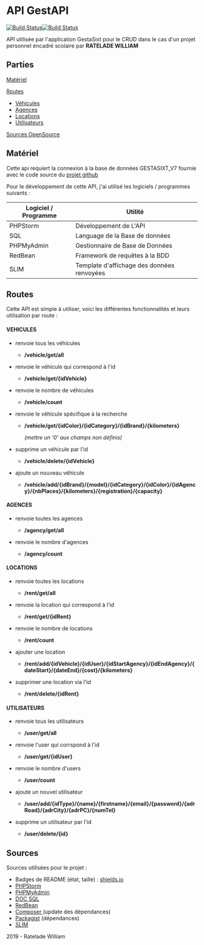# API GestAPI 

[![Build Status](https://img.shields.io/badge/Etat-Fonctionnel-brightgreen.svg?style=flat)](https://github.com/DRAPPI17Qu/SANOFI-C-API/)[![Build Status](https://img.shields.io/badge/Taille-39,2Ko-blue.svg )](https://github.com/DRAPPI17Qu/SANOFI-C-API/)

API utilisée par l'application GestaSixt pour le CRUD dans le cas d'un projet personnel encadré scolaire par **RATELADE WILLIAM**

## Parties 

[Matériel](##Matériel)

[Routes](##Routes)

- [Véhicules](####VEHICULES)
- [Agences](####AGENCES)
- [Locations](####LOCATIONS)
- [Utilisateurs](####UTILISATEURS)

[Sources OpenSource](##Sources)





## Matériel
Cette api requiert la connexion à la base de données GESTASIXT_V7 fournie avec le code source du [projet github](<https://github.com/jeulis/gestapi>)

Pour le développement de cette API, j'ai utilisé les logiciels / programmes suivants :



| Logiciel / Programme | Utilité                                    |
| -------------------- | ------------------------------------------ |
| PHPStorm             | Développement de L'API                     |
| SQL                  | Language de la Base de données             |
| PHPMyAdmin           | Gestionnaire de Base de Données            |
| RedBean              | Framework de requêtes à la BDD             |
| SLIM                 | Template d'affichage des données renvoyées |




## Routes



Cette API est simple à utiliser, voici les différentes fonctionnalités et leurs utilisation par route :



#### VEHICULES

- renvoie tous les véhicules
  - **/vehicle/get/all**



- renvoie le véhicule qui correspond à l'id
  - **/vehicle/get/{idVehicle}**



- renvoie le nombre de véhicules
  - **/vehicle/count**



- renvoie le véhicule spécifique à la recherche

  - **/vehicle/get/{idColor}/{idCategory}/{idBrand}/{kilometers}**

    *(mettre un '0' aux champs non définis)*

    

- supprime un véhicule par l'id
  - **/vehicle/delete/{idVehicle}**



- ajoute un nouveau véhicule
  - **/vehicle/add/{idBrand}/{model}/{idCategory}/{idColor}/{idAgency}/{nbPlaces}/{kilometers}/{registration}/{capacity}**





#### AGENCES



- renvoie toutes les agences
  - **/agency/get/all**



- renvoie le nombre d'agences
  - **/agency/count**





#### LOCATIONS



- renvoie toutes les locations
  - **/rent/get/all**



- renvoie la location qui correspond à l'id
  - **/rent/get/{idRent}**



- renvoie le nombre de locations
  - **/rent/count**



- ajouter une location
  - **/rent/add/{idVehicle}/{idUser}/{idStartAgency}/{idEndAgency}/{dateStart}/{dateEnd}/{cost}/{kilometers}**



- supprimer une location via l'id
  - **/rent/delete/{idRent}**





#### UTILISATEURS



- renvoie tous les utilisateurs
  - **/user/get/all**



- renvoie l'user qui corrspond à l'id
  - **/user/get/{idUser}**



- renvoie le nombre d'users
  - **/user/count**



- ajoute un nouvel utilisateur
  - **/user/add/{idType}/{name}/{firstname}/{email}/{password}/{adrRoad}/{adrCity}/{adrPC}/{numTel}**



- supprime un utilisateur par l'id
  - **/user/delete/{id}**



## Sources

Sources utilisées pour le projet :

- Badges de README (état, taille) : [shields.io](<https://shields.io/>)
- [PHPStorm ](<https://www.jetbrains.com/phpstorm/>)
- [PHPMyAdmin](<https://www.phpmyadmin.net/>)
- [DOC SQL](<https://sql.sh/>)
- [RedBean](<https://redbeanphp.com/index.php>)
- [Composer ](<https://getcomposer.org/>) (update des dépendances)
- [Packagist](<https://packagist.org/>) (dépendances)
- [SLIM](<https://packagist.org/packages/slim/slim>)



2019 - Ratelade William
